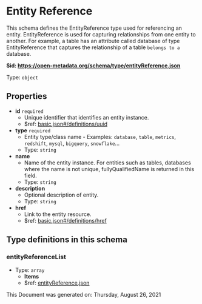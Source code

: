 # Entity Reference

This schema defines the EntityReference type used for referencing an entity. EntityReference is used for capturing relationships from one entity to another. For example, a table has an attribute called database of type EntityReference that captures the relationship of a table `belongs to a` database.

<b id="https/open-metadata.org/schema/type/entityreference.json">&#36;id: https://open-metadata.org/schema/type/entityReference.json</b>

Type: `object`

## Properties
 - **id** `required`
	 - Unique identifier that identifies an entity instance.
	 - $ref: [basic.json#/definitions/uuid](basic.md#uuid)
 - **type** `required`
	 - Entity type/class name - Examples: `database`, `table`, `metrics`, `redshift`, `mysql`, `bigquery`, `snowflake`...
	 - Type: `string`
 - **name**
	 - Name of the entity instance. For entities such as tables, databases where the name is not unique, fullyQualifiedName is returned in this field.
	 - Type: `string`
 - **description**
	 - Optional description of entity.
	 - Type: `string`
 - **href**
	 - Link to the entity resource.
	 - $ref: [basic.json#/definitions/href](basic.md#href)


## Type definitions in this schema
### entityReferenceList

 - Type: `array`
	 - **Items**
	 - $ref: [entityReference.json](entityreference.md)



This Document was generated on: Thursday, August 26, 2021